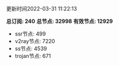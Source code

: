 更新时间2022-03-31 11:22:13

**总订阅: 240**
**总节点: 32998**
**有效节点: 12929**
- ssr节点: 499
- v2ray节点: 7220
- ss节点: 4539
- trojan节点: 671
